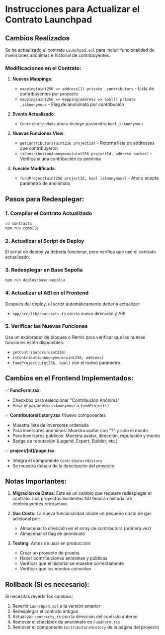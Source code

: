 # Instrucciones para Actualizar el Contrato Launchpad

## Cambios Realizados

Se ha actualizado el contrato `Launchpad.sol` para incluir funcionalidad de inversiones anónimas e historial de contribuyentes.

### Modificaciones en el Contrato:

1. **Nuevos Mappings**:
   - `mapping(uint256 => address[]) private _contributors` - Lista de contribuyentes por proyecto
   - `mapping(uint256 => mapping(address => bool)) private _isAnonymous` - Flag de anonimato por contribución

2. **Evento Actualizado**:
   - `ContributionMade` ahora incluye parámetro `bool isAnonymous`

3. **Nuevas Funciones View**:
   - `getContributors(uint256 projectId)` - Retorna lista de addresses que contribuyeron
   - `isContributionAnonymous(uint256 projectId, address backer)` - Verifica si una contribución es anónima

4. **Función Modificada**:
   - `fundProject(uint256 projectId, bool isAnonymous)` - Ahora acepta parámetro de anonimato

## Pasos para Redesplegar:

### 1. Compilar el Contrato Actualizado

```bash
cd contracts
npm run compile
```

### 2. Actualizar el Script de Deploy

El script de deploy ya debería funcionar, pero verifica que use el contrato actualizado.

### 3. Redesplegar en Base Sepolia

```bash
npm run deploy:base-sepolia
```

### 4. Actualizar el ABI en el Frontend

Después del deploy, el script automáticamente debería actualizar:
- `app/src/lib/contracts.ts` con la nueva dirección y ABI

### 5. Verificar las Nuevas Funciones

Usa un explorador de bloques o Remix para verificar que las nuevas funciones estén disponibles:
- `getContributors(uint256)`
- `isContributionAnonymous(uint256, address)`
- `fundProject(uint256, bool)` con el nuevo parámetro

## Cambios en el Frontend Implementados:

✅ **FundForm.tsx**:
- Checkbox para seleccionar "Contribución Anónima"
- Pasa el parámetro `isAnonymous` a `fundProject()`

✅ **ContributorsHistory.tsx** (Nuevo componente):
- Muestra lista de inversores ordenada
- Para inversores anónimos: Muestra avatar con "?" y solo el monto
- Para inversores públicos: Muestra avatar, dirección, reputación y monto
- Badge de reputación (Legend, Expert, Builder, etc.)

✅ **project/[id]/page.tsx**:
- Integra el componente `ContributorsHistory`
- Se muestra debajo de la descripción del proyecto

## Notas Importantes:

1. **Migración de Datos**: Este es un cambio que requiere redesplegar el contrato. Los proyectos existentes NO tendrán historial de contribuyentes retroactivo.

2. **Gas Costs**: La nueva funcionalidad añade un pequeño costo de gas adicional por:
   - Almacenar la dirección en el array de contributors (primera vez)
   - Almacenar el flag de anonimato

3. **Testing**: Antes de usar en producción:
   - Crear un proyecto de prueba
   - Hacer contribuciones anónimas y públicas
   - Verificar que el historial se muestre correctamente
   - Verificar que los montos coincidan

## Rollback (Si es necesario):

Si necesitas revertir los cambios:

1. Revertir `Launchpad.sol` a la versión anterior
2. Redesplegar el contrato antiguo
3. Actualizar `contracts.ts` con la dirección del contrato anterior
4. Remover el checkbox de anonimato en `FundForm.tsx`
5. Remover el componente `ContributorsHistory` de la página del proyecto

